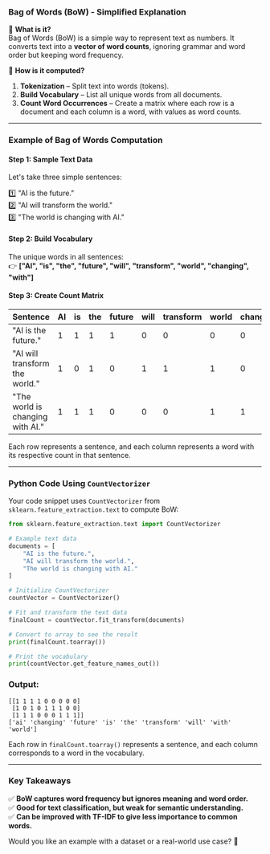 ### **Bag of Words (BoW) - Simplified Explanation**  

📌 **What is it?**  
Bag of Words (BoW) is a simple way to represent text as numbers. It converts text into a **vector of word counts**, ignoring grammar and word order but keeping word frequency.  

📌 **How is it computed?**  
1. **Tokenization** – Split text into words (tokens).  
2. **Build Vocabulary** – List all unique words from all documents.  
3. **Count Word Occurrences** – Create a matrix where each row is a document and each column is a word, with values as word counts.  

---

### **Example of Bag of Words Computation**  

#### **Step 1: Sample Text Data**
Let's take three simple sentences:  

1️⃣ "AI is the future."  
2️⃣ "AI will transform the world."  
3️⃣ "The world is changing with AI."  

#### **Step 2: Build Vocabulary**
The unique words in all sentences:  
👉 **["AI", "is", "the", "future", "will", "transform", "world", "changing", "with"]**  

#### **Step 3: Create Count Matrix**
| Sentence | AI | is | the | future | will | transform | world | changing | with |
|----------|----|----|-----|--------|------|-----------|-------|----------|------|
| "AI is the future." | 1 | 1 | 1 | 1 | 0 | 0 | 0 | 0 | 0 |
| "AI will transform the world." | 1 | 0 | 1 | 0 | 1 | 1 | 1 | 0 | 0 |
| "The world is changing with AI." | 1 | 1 | 1 | 0 | 0 | 0 | 1 | 1 | 1 |

Each row represents a sentence, and each column represents a word with its respective count in that sentence.

---

### **Python Code Using `CountVectorizer`**
Your code snippet uses `CountVectorizer` from `sklearn.feature_extraction.text` to compute BoW:

```python
from sklearn.feature_extraction.text import CountVectorizer

# Example text data
documents = [
    "AI is the future.",
    "AI will transform the world.",
    "The world is changing with AI."
]

# Initialize CountVectorizer
countVector = CountVectorizer()

# Fit and transform the text data
finalCount = countVector.fit_transform(documents)

# Convert to array to see the result
print(finalCount.toarray())

# Print the vocabulary
print(countVector.get_feature_names_out())
```

### **Output:**
```
[[1 1 1 1 0 0 0 0 0]
 [1 0 1 0 1 1 1 0 0]
 [1 1 1 0 0 0 1 1 1]]
['ai' 'changing' 'future' 'is' 'the' 'transform' 'will' 'with' 'world']
```
Each row in `finalCount.toarray()` represents a sentence, and each column corresponds to a word in the vocabulary.

---

### **Key Takeaways**
✅ **BoW captures word frequency but ignores meaning and word order.**  
✅ **Good for text classification, but weak for semantic understanding.**  
✅ **Can be improved with TF-IDF to give less importance to common words.**  

Would you like an example with a dataset or a real-world use case? 🚀
